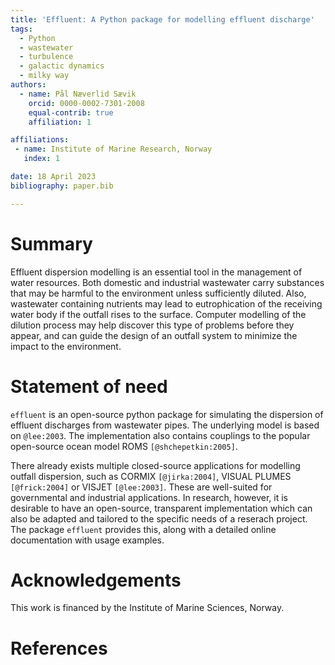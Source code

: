 ```yaml
---
title: 'Effluent: A Python package for modelling effluent discharge'
tags:
  - Python
  - wastewater
  - turbulence
  - galactic dynamics
  - milky way
authors:
  - name: Pål Næverlid Sævik
    orcid: 0000-0002-7301-2008
    equal-contrib: true
    affiliation: 1

affiliations:
 - name: Institute of Marine Research, Norway
   index: 1

date: 18 April 2023
bibliography: paper.bib

---
```


# Summary

Effluent dispersion modelling is an essential tool in the management of water
resources. Both domestic and industrial wastewater carry substances that may
be harmful to the environment unless sufficiently diluted. Also, 
wastewater containing nutrients may lead to eutrophication of the receiving
water body if the outfall rises to the surface. Computer modelling of the
dilution process may help discover this type of problems before they appear,
and can guide the design of an outfall system to minimize the impact to the
environment.

# Statement of need

`effluent` is an open-source python package for simulating the dispersion of
effluent discharges from wastewater pipes. The underlying model is based on
`@lee:2003`. The implementation also contains couplings to the popular
open-source ocean model ROMS `[@shchepetkin:2005]`.

There already exists multiple closed-source applications for modelling outfall
dispersion, such as CORMIX `[@jirka:2004]`, VISUAL PLUMES `[@frick:2004]`
or VISJET `[@lee:2003]`. These are well-suited for governmental and industrial
applications. In research, however, it is desirable to have an open-source,
transparent implementation which can also be adapted and tailored to the
specific needs of a reserach project. The package `effluent` provides this,
along with a detailed online documentation with usage examples.

# Acknowledgements

This work is financed by the Institute of Marine Sciences, Norway.

# References
